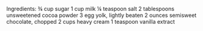 Ingredients:
¾ cup sugar
1 cup milk
¼ teaspoon salt
2 tablespoons unsweetened cocoa powder
3 egg yolk, lightly beaten
2 ounces semisweet chocolate, chopped
2 cups heavy cream
1 teaspoon vanilla extract